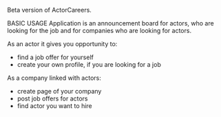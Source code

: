 Beta version of ActorCareers.

BASIC USAGE
Application is an announcement board for actors, who are looking for the job
and for companies who are looking for actors.


As an actor it gives you opportunity to:
- find a job offer for yourself
- create your own profile, if you are looking for a job

As a company linked with actors:
- create page of your company
- post job offers for actors
- find actor you want to hire
